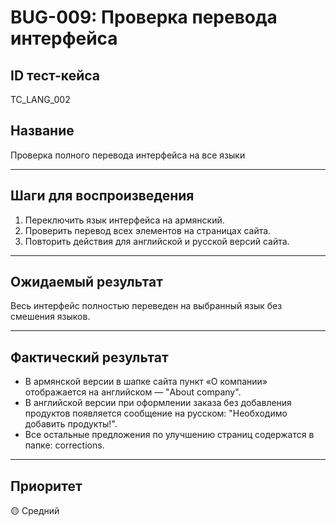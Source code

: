 # BUG-009: Проверка перевода интерфейса

## ID тест-кейса  
TC_LANG_002

## Название  
Проверка полного перевода интерфейса на все языки

---

## Шаги для воспроизведения  
1. Переключить язык интерфейса на армянский.  
2. Проверить перевод всех элементов на страницах сайта.  
3. Повторить действия для английской и русской версий сайта.

---

## Ожидаемый результат  
Весь интерфейс полностью переведен на выбранный язык без смешения языков.

---

## Фактический результат  
- В армянской версии в шапке сайта пункт «О компании» отображается на английском — "About company".  
- В английской версии при оформлении заказа без добавления продуктов появляется сообщение на русском: "Необходимо добавить продукты!".  
- Все остальные предложения по улучшению страниц содержатся в папке: corrections.

---

## Приоритет  
🟡 Средний
